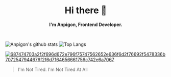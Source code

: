 <h1 align="center">Hi there 👋</h1>
<p align="center"><b>I'm Anpigon, Frontend Developer.</b></p>

<br/>

<!--
#### Tech & Tools Preference
![](https://img.shields.io/badge/-HTML5-E34F26?style=flat&logo=html5&logoColor=white)
![](https://img.shields.io/badge/-CSS3-1572B6?style=flat&logo=css3&logoColor=white)
![](https://img.shields.io/badge/-Bootstrap-563D7C?style=flat&logo=bootstrap&logoColor=white)
![](https://img.shields.io/badge/-JavaScript-eed718?style=flat&logo=javascript&logoColor=ffffff)
![](https://img.shields.io/badge/-Sass-cc6699?style=flat&logo=sass&logoColor=ffffff)
![](https://img.shields.io/badge/-React-000000?style=flat&logo=react&logoColor=00c8ff)
![](https://img.shields.io/badge/-React%20Native-000000?style=flat&logo=react&logoColor=00c8ff)
![](https://img.shields.io/badge/-MongoDB-4DB33D?style=flat&logo=mongodb&logoColor=FFFFFF)
![](https://img.shields.io/badge/-GraphQL-e535ab?style=flat&logo=graphql&logoColor=FFFFFF)
![](https://img.shields.io/badge/-MySQL-F29111?style=flat&logo=mysql&logoColor=FFFFFF)
![](https://img.shields.io/badge/-Express.js-787878?style=flat&logo=express)
![](https://img.shields.io/badge/-Node.js-3C873A?style=flat&logo=Node.js&logoColor=white)
![](https://img.shields.io/badge/-Firebase-FFA611?style=flat&logo=firebase&logoColor=FFFFFF)
![](https://img.shields.io/badge/-Google%20Cloud%20Platform-4285F4?style=flat&logo=google%20cloud&logoColor=white)
![](https://img.shields.io/badge/-Git-F1502F?style=flat&logo=git&logoColor=FFFFFF)
![](https://img.shields.io/badge/-Github-000000?style=flat&logo=github&logoColor=FFFFFF)
![](https://img.shields.io/badge/-VS%20Code-007ACC?style=flat&logo=visual%20studio%20code&logoColor=white)
![](https://img.shields.io/badge/-Heroku-430098?style=flat&logo=heroku&logoColor=white)

#### Other Languages I know
![](https://img.shields.io/badge/-Java-F89820?style=flat&logo=java&logoColor=white)
![](https://img.shields.io/badge/-Python-black?style=flat&logo=python&logoColor=white)
![](https://img.shields.io/badge/-Go-03ACD7?style=flat&logo=go&logoColor=white)
-->

![Anpigon's github stats](https://github-readme-stats.vercel.app/api?username=anpigon&hide_title=false&show_icons=true&count_private=true&include_all_commits=true&bg_color=30,e96443,904e95&title_color=fff&text_color=fff&icon_color=fff&locale=en)
![Top Langs](https://github-readme-stats.vercel.app/api/top-langs/?username=anpigon&layout=compact&hide=ruby,objective-c,html,css)

[![687474703a2f2f696d672e796f75747562652e636f6d2f76692f5478336b7072547944676f2f6d7164656661756c742e6a7067](https://github.com/anpigon/anpigon/assets/3969643/46b16379-ffb8-4eb8-93e5-bb38b6df1792)](https://youtu.be/Tx3kprTyDgo)

> I'm Not Tired. I'm Not Tired At All

